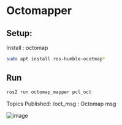 # Octomapper

## Setup:
Install : octomap
```sh
sudo apt install ros-humble-ocotmap*
```


## Run
```sh
ros2 run octomap_mapper pcl_oct
```
Topics Published:
/oct_msg : Octomap msg

![image](https://github.com/Project-Fresno/Octomapper/assets/40001795/d688c21b-f9c4-452b-a0ce-08e4d5febfaa)
